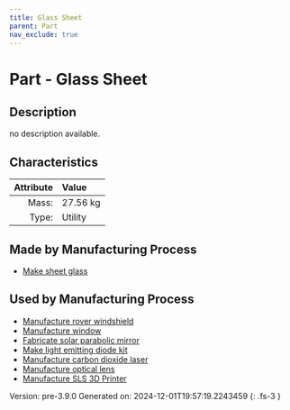 ```yaml
---
title: Glass Sheet
parent: Part
nav_exclude: true
---
```

# Part - Glass Sheet

## Description
no description available.

## Characteristics

| Attribute      | Value |
|--------:|:------|
|Mass:|27.56 kg|
|Type:|Utility|

## Made by Manufacturing Process

- [Make sheet glass](../process/make-sheet-glass.html)

## Used by Manufacturing Process

- [Manufacture rover windshield](../process/manufacture-rover-windshield.html)
- [Manufacture window](../process/manufacture-window.html)
- [Fabricate solar parabolic mirror](../process/fabricate-solar-parabolic-mirror.html)
- [Make light emitting diode kit](../process/make-light-emitting-diode-kit.html)
- [Manufacture carbon dioxide laser](../process/manufacture-carbon-dioxide-laser.html)
- [Manufacture optical lens](../process/manufacture-optical-lens.html)
- [Manufacture SLS 3D Printer](../process/manufacture-sls-3d-printer.html)


Version: pre-3.9.0 Generated on: 2024-12-01T19:57:19.2243459
{: .fs-3 }

